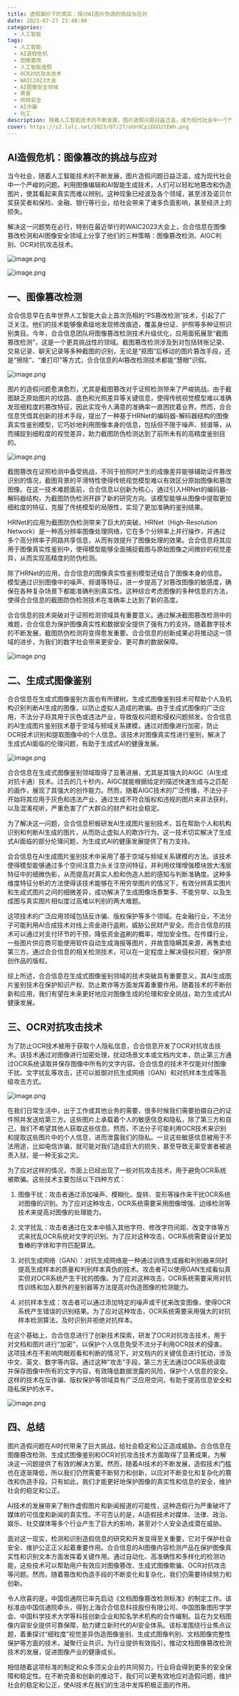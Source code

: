 ```yaml
---
title: 虚假面纱下的真实：探讨AI图片伪造的挑战与应对
date: 2023-07-27 23:40:00
categories:
  - 人工智能
tags:
  - 人工智能
  - AI造假危机
  - 图像篡改
  - 人工智能造假
  - OCR对抗攻击技术
  - WAIC2023大会
  - AI图像安全领域
  - 黑客
  - 网络安全
  - AI诈骗
  - 社工
description: 随着人工智能技术的不断发展，图片造假问题日益泛滥，成为现代社会中一个严峻的问题。利用图像编辑和AI智能生成技术，人们可以轻松地篡改和伪造图片，使其看起来真实而难以辨别。这种现象已经波及各个领域，甚至涉及诺贝尔奖获奖者和保险、金融、银行等行业，给社会带来了诸多负面影响，甚至经济上的损失
cover: https://s2.loli.net/2023/07/27/oUn9CpiDGO2tEWh.png
---
```


## AI造假危机：图像篡改的挑战与应对

当今社会，随着人工智能技术的不断发展，图片造假问题日益泛滥，成为现代社会中一个严峻的问题。利用图像编辑和AI智能生成技术，人们可以轻松地篡改和伪造图片，使其看起来真实而难以辨别。这种现象已经波及各个领域，甚至涉及诺贝尔奖获奖者和保险、金融、银行等行业，给社会带来了诸多负面影响，甚至经济上的损失。

解决这一问题势在必行，特别在最近举行的WAIC2023大会上，合合信息在图像篡改检测和AI图像安全领域上分享了他们的三种策略：图像篡改检测、AIGC判别、OCR对抗攻击技术。

![image.png](https://s2.loli.net/2023/07/27/jLRAbcUgt8kIZXB.png)

![image.png](https://s2.loli.net/2023/07/27/ouht9BVeIk6fLlE.png)

## 一、图像篡改检测

合合信息早在去年世界人工智能大会上首次亮相的“PS篡改检测”技术，引起了广泛关注。他们的技术能够像素级地发现修改痕迹，覆盖身份证、护照等多种证照识别类目。今年，合合信息团队将图像篡改检测技术升级优化，应用面拓展至“截图篡改检测”，这是一个更具挑战性的领域。截图篡改检测涉及到对包括转账记录、交易记录、聊天记录等多种截图的识别，无论是“抠图”后移动的图片篡改手段，还是“擦除”、“重打印”等方式，合合信息的AI篡改检测技术都能“慧眼”识假。

![image.png](https://s2.loli.net/2023/07/27/RqYPGlSB4eVtWXT.png)

图片的造假问题愈演愈烈，尤其是截图篡改对于证照检测带来了严峻挑战。由于截图缺乏原始图片的纹路、底色和光照差异等关键信息，使得传统视觉模型难以准确发现细粒度的篡改特征，因此实现令人满意的准确率一直困扰着业界。然而，合合信息凭借其创新的技术手段，提出了一种基于HRNet的编码器-解码器结构的图像真实性鉴别模型，它巧妙地利用图像本身的信息，包括但不限于噪声、频谱等，从而捕捉到细粒度的视觉差异，助力截图防伪检测达到了前所未有的高精度鉴别目的。

![image.png](https://s2.loli.net/2023/07/27/VWNtJ7mnYZBkiEr.png)

截图篡改在证照检测中备受挑战，不同于拍照时产生的成像差异能够辅助证件篡改识别的情况，截图背景的平滑特性使得传统视觉模型难以有效区分原始图像和篡改图像。在这一技术难题面前，合合信息以创新为核心，通过引入HRNet的编码器-解码器结构，为截图防伪检测开辟了新的研究方向。该模型能够从图像中提取更加细粒度的特征，克服了传统模型的局限性，实现了更加准确的鉴别结果。

HRNet的应用为截图防伪检测带来了巨大的突破。HRNet（High-Resolution Network）是一种高分辨率图像处理网络，它在多个分辨率上并行操作，并通过多个高分辨率子网路共享信息，从而有效提升了图像处理的效果。合合信息将其应用于图像真实性鉴别中，使得模型能够全面捕捉截图与原始图像之间微妙的视觉差异，从而实现高精度的防伪检测。

除了HRNet的应用，合合信息的图像真实性鉴别模型还结合了图像本身的信息。模型通过识别图像中的噪声、频谱等特征，进一步提高了对篡改图像的敏感度，确保在各种复杂场景下都能准确判别真实性。这种综合考虑图像的多种信息的方法，使得合合信息的截图防伪检测技术在准确率上达到了新的高度。

合合信息的技术突破对于证照检测领域具有重要意义。通过解决截图篡改检测中的难题，合合信息为保护图像真实性和数据安全提供了强有力的支持。随着数字技术的不断发展，截图防伪检测将变得愈发重要。合合信息的创新成果必将推动这一领域的进步，为我们的数字社会带来更安全、更可靠的数据保障。

![image.png](https://s2.loli.net/2023/07/27/RDQtFPWsiuT7ShU.png)

## 二、生成式图像鉴别
合合信息在生成式图像鉴别方面也有所建树。生成式图像鉴别技术可帮助个人及机构识别判断AI生成的图像，以防止虚拟人造成的欺骗。由于生成式图像的广泛应用，不法分子将其用于灰色或违法产业，导致版权问题和侵权问题频发。合合信息的AI生成图片鉴别技术基于空域与频域关系建模，通过对图像进行加密，防止OCR技术识别和提取图像中的个人信息。该技术对图像真实性进行鉴别，解决了生成式AI面临的伦理问题，有助于生成式AI的健康发展。

![image.png](https://s2.loli.net/2023/07/27/jwkdzr3APHeWgSf.png)

合合信息在生成式图像鉴别领域取得了显著进展，尤其是其强大的AIGC（AI生成对抗卡通）技术。过去的几十秒内，AIGC就能根据给定的描述快速生成与之匹配的画作，展现了其强大的创作能力。然而，随着AIGC技术的广泛传播，不法分子开始将其应用于灰色和违法产业，通过生成不符合版权和违规的图片来非法获利，以及混淆视听，严重危害了广大群众的财产和社会稳定。

为了解决这一问题，合合信息积极研发AI生成图片鉴别技术，旨在帮助个人和机构识别和判断AI生成的图片，从而防止虚拟人的欺诈行为。这一技术切实解决了生成式AI面临的部分伦理问题，为生成式AI的健康发展提供了有力支持。

合合信息在AI生成图片鉴别技术中采用了基于空域与频域关系建模的方法。该技术使得模型能够通过多个空间注意力头关注空间特征，并利用纹理增强模块放大浅层特征中的细微伪影，从而提高对真实人脸和伪造人脸的感知与判断准确度。这种多维度特征分析的方法使得该技术能够在不用穷举图片的情况下，有效分辨真实图片和生成式图片之间的细微差异，成功解决了生成图像场景繁多、不能穷举、以及生成图与真实图片相似度过高难以判别的两大难题。

这项技术的广泛应用领域包括反诈骗、版权保护等多个领域。在金融行业，不法分子可能利用AI合成技术对线上资金进行盗刷，威胁公民财产安全。而合合信息的技术可以通过对支付环节的干预，降低资金盗刷的概率，增加安全性。在传媒行业，一些图片供应商可能使用软件自动生成海报等图片，并故意隐瞒其来源，再售卖给第三方。通过合合信息的相关检测技术，可以在一定程度上解决侵权问题，保护原创作品的版权。

综上所述，合合信息在生成式图像鉴别领域的技术突破具有重要意义，其AI生成图片鉴别技术在保护知识产权、防止欺诈等方面发挥着重要作用。随着技术的不断创新和应用，我们有望在未来更好地应对图像生成的伦理和安全挑战，助力生成式AI健康发展。

## 三、OCR对抗攻击技术
为了防止OCR技术被用于获取个人隐私信息，合合信息开发了OCR对抗攻击技术。该技术通过对图像进行加密处理，扰动场景文本或文档内文本，防止第三方通过OCR系统读取并保存图像中所有的文字内容。合合信息的技术不仅能对付图像干扰、文字扰乱等攻击，还可以抵御对抗生成网络（GAN）和对抗样本生成等高级攻击方式。

![image.png](https://s2.loli.net/2023/07/27/uSlGo97UAmqvcs4.png)

在我们日常生活中，出于工作或其他业务的需要，很多时候我们需要拍摄自己的证件照并发送给第三方。这些图片上承载着个人的敏感信息和隐私，除了第三方和自己，我们不希望其他人获取这些信息。然而，不法分子可能利用OCR技术来识别和提取这些图片中的个人信息，进而泄露我们的隐私。一旦这些敏感信息被用于不法用途，比如电信诈骗，就可能对我们造成巨大的损失，甚至导致无辜受害者被追责入狱，是一种无妄之灾。

为了应对这样的情况，市面上已经出现了一些对抗攻击技术，用于避免OCR系统被欺骗。这些技术主要包括以下四种方式：

1. 图像干扰：攻击者通过添加噪声、模糊化、旋转、变形等操作来干扰OCR系统对图像的识别。为了应对这种攻击，OCR系统需要采用图像增强、边缘检测等技术来提高对图像的处理能力。

2. 文字扰乱：攻击者通过在文本中插入其他字符、修改字符间距、改变字体等方式来扰乱OCR系统对文字的识别。为了应对这种攻击，OCR系统需要设计更加鲁棒的字体和字符匹配算法。

3. 对抗生成网络（GAN）：对抗生成网络是一种通过训练生成器和判别器来同时提高生成样本的质量和判别样本真伪的技术。攻击者可以使用GAN生成看似真实但对OCR系统产生干扰的图像。为了应对这种攻击，OCR系统需要采用对抗性训练和加入额外的鉴别器等方法提高对伪造图像的检测能力。

4. 对抗样本生成：攻击者可以通过添加特定的噪声或干扰来改变图像，使得OCR系统产生错误的识别结果。为了应对这种攻击，OCR系统需要采用强大的对抗样本检测算法，及时识别并拒绝对抗样本。

在这个基础上，合合信息进行了创新技术探索，研发了OCR对抗攻击技术，用于对文档和图片进行"加密"，以保护个人信息免受不法分子利用OCR技术的侵害。这项技术在不影响肉眼观看和判断的情况下，对文档内的关键信息进行扰动，涉及中文、英文、数字等内容。通过这种"攻击"手段，第三方无法通过OCR系统读取并保存图像中所有的文字内容，有效降低数据泄露的风险，保护个人信息的安全。这样的技术在反诈骗、版权保护等领域具有广泛应用空间，有助于提高信息安全和隐私保护的水平。

![image.png](https://s2.loli.net/2023/07/27/Tvp9KhJZDod3uQE.png)

## 四、总结
图片造假问题在AI时代带来了巨大挑战，给社会稳定和公正造成威胁。合合信息在图像篡改检测、生成式图像鉴别和OCR对抗攻击技术方面取得了显著成果，为解决这一问题提供了有效的解决方案。然而，随着AI技术的不断发展，造假技术门槛也在逐渐降低，所以我们仍然需要不断努力和创新，以应对不断变化和复杂化的篡改和伪造手段。只有如此，我们才能更好地保护图像的真实性和信息的安全，维护社会的稳定和公正。

AI技术的发展带来了制作虚假图片和新闻报道的可能性，这种造假行为严重破坏了媒体的可信度和新闻的真实性。不可否认的是，AI造假技术对媒体、法律、政治、娱乐、社交媒体等多个行业产生了巨大的影响，甚至对个人安全造成潜在威胁。

面对这一现实，检测和识别造假信息的研究和开发变得至关重要，它对于保护社会安全、维护公正正义起着重要作用。合合信息的AI图像内容检测产品在保护图像真实性和识别文本方面发挥着关键作用。通过自动化、高准确性和多样化的检测功能，这些技术可以帮助用户有效应对图像篡改、生成式图像欺骗、OCR对抗攻击等问题。然而，随着篡改和伪造手段的不断变化和复杂化，我们仍需要持续努力和创新。

令人欣喜的是，中国信通院已率先启动《文档图像篡改检测标准》的制定工作。该标准由中国信通院牵头，得到上海合合信息科技股份有限公司、中国图象图形学学会、中国科学技术大学等科技创新企业和知名学术机构的合作编制。旨在为文档图像内容安全提供可靠保障，助力建立新时代的AI安全体系。该标准围绕行业焦点议题，着重探讨“细粒度”视觉差异伪造图像鉴别、生成式图像判别、文档图像完整性保护等方面的技术，凝聚行业共识，为行业提供有效指引，推动文档图像篡改检测技术的发展，促进图像产业的健康成长。

相信随着这项标准的制定和众多顶尖企业的共同努力，行业将会得到更多的安全保障和稳定性。在不断完善和创新的推动下，我们可以更有效地应对造假问题，维护社会的稳定和公正，使AI技术在我们的生活中发挥积极正面的作用。
